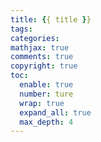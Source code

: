 ```yaml
---
title: {{ title }}
tags:
categories:
mathjax: true
comments: true
copyright: true
toc:
  enable: true
  number: ture
  wrap: true
  expand_all: true
  max_depth: 4
---
```

